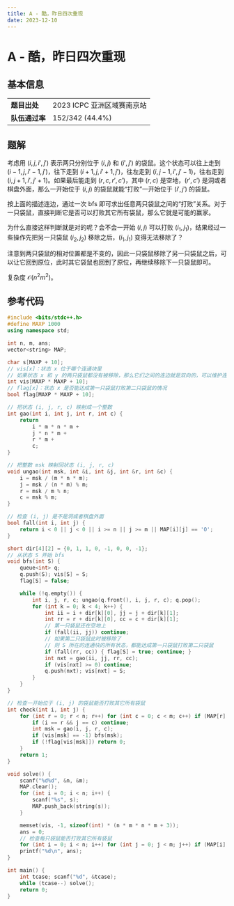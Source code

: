 ```yaml
---
title: A - 酷，昨日四次重现
date: 2023-12-10
---
```


# A - 酷，昨日四次重现

## 基本信息

<table>
<tr>
<td><b>题目出处</b></td><td>2023 ICPC 亚洲区域赛南京站</td>
</tr>
<tr>
<td><b>队伍通过率</b></td><td>152/342 (44.4%)</td>
</tr>
</table>

## 题解

考虑用 $(i, j, i', j')$ 表示两只分别位于 $(i, j)$ 和 $(i', j')$ 的袋鼠。这个状态可以往上走到 $(i - 1, j, i' - 1, j')$，往下走到 $(i + 1, j, i' + 1, j')$，往左走到 $(i, j - 1, i', j' - 1)$，往右走到 $(i, j + 1, i', j' + 1)$。如果最后能走到 $(r, c, r', c')$，其中 $(r, c)$ 是空地，$(r', c')$ 是洞或者棋盘外面，那么一开始位于 $(i, j)$ 的袋鼠就能“打败”一开始位于 $(i', j')$ 的袋鼠。

按上面的描述连边，通过一次 bfs 即可求出任意两只袋鼠之间的“打败”关系。对于一只袋鼠，直接判断它是否可以打败其它所有袋鼠，那么它就是可能的赢家。

为什么直接这样判断就是对的呢？会不会一开始 $(i, j)$ 可以打败 $(i_1, j_1)$，结果经过一些操作先把另一只袋鼠 $(i_2, j_2)$ 移除之后，$(i_1, j_1)$ 变得无法移除了？

注意到两只袋鼠的相对位置都是不变的，因此一只袋鼠移除了另一只袋鼠之后，可以让它回到原位，此时其它袋鼠也回到了原位，再继续移除下一只袋鼠即可。

复杂度 $\mathcal{O}(n^2m^2)$。

## 参考代码

```c++ linenums="1"
#include <bits/stdc++.h>
#define MAXP 1000
using namespace std;

int n, m, ans;
vector<string> MAP;

char s[MAXP + 10];
// vis[x]：状态 x 位于哪个连通块里
// 如果状态 x 和 y 的两只袋鼠都没有被移除，那么它们之间的连边就是双向的，可以维护连通块
int vis[MAXP * MAXP + 10];
// flag[x]：状态 x 是否能达成第一只袋鼠打败第二只袋鼠的情况
bool flag[MAXP * MAXP + 10];

// 把状态 (i, j, r, c) 映射成一个整数
int gao(int i, int j, int r, int c) {
    return
        i * m * n * m +
        j * n * m +
        r * m +
        c;
}

// 把整数 msk 映射回状态 (i, j, r, c)
void ungao(int msk, int &i, int &j, int &r, int &c) {
    i = msk / (m * n * m);
    j = msk / (n * m) % m;
    r = msk / m % n;
    c = msk % m;
}

// 检查 (i, j) 是不是洞或者棋盘外面
bool fall(int i, int j) {
    return i < 0 || j < 0 || i >= n || j >= m || MAP[i][j] == 'O';
}

short dir[4][2] = {0, 1, 1, 0, -1, 0, 0, -1};
// 从状态 S 开始 bfs
void bfs(int S) {
    queue<int> q;
    q.push(S); vis[S] = S;
    flag[S] = false;

    while (!q.empty()) {
        int i, j, r, c; ungao(q.front(), i, j, r, c); q.pop();
        for (int k = 0; k < 4; k++) {
            int ii = i + dir[k][0], jj = j + dir[k][1];
            int rr = r + dir[k][0], cc = c + dir[k][1];
            // 第一只袋鼠还在空地上
            if (fall(ii, jj)) continue;
            // 如果第二只袋鼠此时被移除了
            // 则 S 所在的连通块的所有状态，都能达成第一只袋鼠打败第二只袋鼠
            if (fall(rr, cc)) { flag[S] = true; continue; }
            int nxt = gao(ii, jj, rr, cc);
            if (vis[nxt] >= 0) continue;
            q.push(nxt); vis[nxt] = S;
        }
    }
}

// 检查一开始位于 (i, j) 的袋鼠能否打败其它所有袋鼠
int check(int i, int j) {
    for (int r = 0; r < n; r++) for (int c = 0; c < m; c++) if (MAP[r][c] == '.') {
        if (i == r && j == c) continue;
        int msk = gao(i, j, r, c);
        if (vis[msk] == -1) bfs(msk);
        if (!flag[vis[msk]]) return 0;
    }
    return 1;
}

void solve() {
    scanf("%d%d", &n, &m);
    MAP.clear();
    for (int i = 0; i < n; i++) {
        scanf("%s", s);
        MAP.push_back(string(s));
    }

    memset(vis, -1, sizeof(int) * (n * m * n * m + 3));
    ans = 0;
    // 检查每只袋鼠能否打败其它所有袋鼠
    for (int i = 0; i < n; i++) for (int j = 0; j < m; j++) if (MAP[i][j] == '.') ans += check(i, j);
    printf("%d\n", ans);
}

int main() {
    int tcase; scanf("%d", &tcase);
    while (tcase--) solve();
    return 0;
}
```
